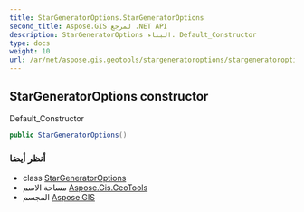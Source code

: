 ```yaml
---
title: StarGeneratorOptions.StarGeneratorOptions
second_title: Aspose.GIS لمرجع .NET API
description: StarGeneratorOptions البناء. Default_Constructor
type: docs
weight: 10
url: /ar/net/aspose.gis.geotools/stargeneratoroptions/stargeneratoroptions/
---
```

## StarGeneratorOptions constructor

Default_Constructor

```csharp
public StarGeneratorOptions()
```

### أنظر أيضا

* class [StarGeneratorOptions](../)
* مساحة الاسم [Aspose.Gis.GeoTools](../../stargeneratoroptions/)
* المجسم [Aspose.GIS](../../../)


